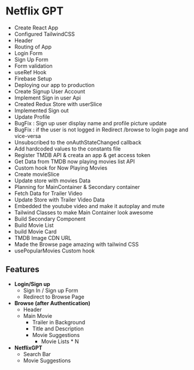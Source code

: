 # Netflix GPT

- Create React App
- Configured TailwindCSS
- Header
- Routing of App
- Login Form
- Sign Up Form
- Form validation
- useRef Hook
- Firebase Setup
- Deploying our app to production
- Create Signup User Account
- Implement Sign in user Api
- Created Redux Store with userSlice
- Implemented Sign out
- Update Profile
- BugFix : Sign up user display name and profile picture update
- BugFix : if the user is not logged in Redirect /browse to login page and vice-versa
- Unsubscribed to the onAuthStateChanged callback
- Add hardcoded values to the constants file
- Register TMDB API & creata an app & get access token
- Get Data from TMDB now playing movies list API
- Custom hook for Now Playing Movies
- Create movieSlice
- Update store with movies Data
- Planning for MainContainer & Secondary container
- Fetch Data for Trailer Video
- Update Store with Trailer Video Data
- Embedded the youtube video and make it autoplay and mute
- Tailwind Classes to make Main Container look awesome
- Build Secondary Component
- Build Movie List
- build Movie Card
- TMDB Image CDN URL
- Made the Browse page amazing with tailwind CSS
- usePopularMovies Custom hook

## Features

- **Login/Sign up**
  - Sign In / Sign up Form
  - Redirect to Browse Page
- **Browse (after Authentication)**
  - Header
  - Main Movie
    - Trailer in Background
    - Title and Description
    - Movie Suggestions
      - Movie Lists \* N
- **NetflixGPT**
  - Search Bar
  - Movie Suggestions
